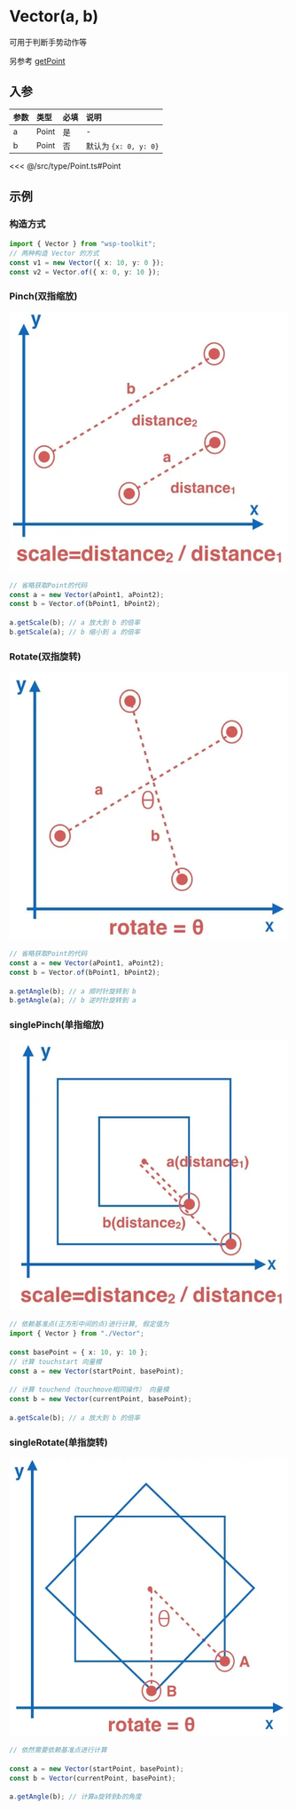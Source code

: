 # Vector(a, b)

可用于判断手势动作等

另参考 [getPoint](/fn/getPoint/)

## 入参

| 参数 | 类型  | 必填 | 说明                  |
| :--- | :---- | :--- | :-------------------- |
| a    | Point | 是   | -                     |
| b    | Point | 否   | 默认为 `{x: 0, y: 0}` |

<<< @/src/type/Point.ts#Point

## 示例

### 构造方式

```typescript
import { Vector } from "wsp-toolkit";
// 两种构造 Vector 的方式
const v1 = new Vector({ x: 10, y: 0 });
const v2 = Vector.of({ x: 0, y: 10 });
```

### Pinch(双指缩放)

![img_1.png](img_1.png)

```ts
// 省略获取Point的代码
const a = new Vector(aPoint1, aPoint2);
const b = Vector.of(bPoint1, bPoint2);

a.getScale(b); // a 放大到 b 的倍率
b.getScale(a); // b 缩小到 a 的倍率
```

### Rotate(双指旋转)

![img_2.png](img_2.png)

```typescript
// 省略获取Point的代码
const a = new Vector(aPoint1, aPoint2);
const b = Vector.of(bPoint1, bPoint2);

a.getAngle(b); // a 顺时针旋转到 b
b.getAngle(a); // b 逆时针旋转到 a
```

### singlePinch(单指缩放)

![img.png](img.png)

```ts
// 依赖基准点(正方形中间的点)进行计算, 假定值为
import { Vector } from "./Vector";

const basePoint = { x: 10, y: 10 };
// 计算 touchstart 向量模
const a = new Vector(startPoint, basePoint);

// 计算 touchend（touchmove相同操作） 向量模
const b = new Vector(currentPoint, basePoint);

a.getScale(b); // a 放大到 b 的倍率
```

### singleRotate(单指旋转)

![img_3.png](img_3.png)

```ts
// 依然需要依赖基准点进行计算

const a = new Vector(startPoint, basePoint);
const b = Vector(currentPoint, basePoint);

a.getAngle(b); // 计算a旋转到b的角度
```

